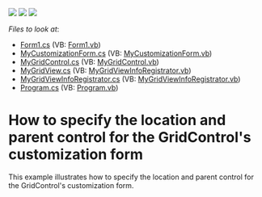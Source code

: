 <!-- default badges list -->
![](https://img.shields.io/endpoint?url=https://codecentral.devexpress.com/api/v1/VersionRange/128632002/11.1.7%2B)
[![](https://img.shields.io/badge/Open_in_DevExpress_Support_Center-FF7200?style=flat-square&logo=DevExpress&logoColor=white)](https://supportcenter.devexpress.com/ticket/details/E3472)
[![](https://img.shields.io/badge/📖_How_to_use_DevExpress_Examples-e9f6fc?style=flat-square)](https://docs.devexpress.com/GeneralInformation/403183)
<!-- default badges end -->
<!-- default file list -->
*Files to look at*:

* [Form1.cs](./CS/MyGridControl/Form1.cs) (VB: [Form1.vb](./VB/MyGridControl/Form1.vb))
* [MyCustomizationForm.cs](./CS/MyGridControl/MyCustomizationForm.cs) (VB: [MyCustomizationForm.vb](./VB/MyGridControl/MyCustomizationForm.vb))
* [MyGridControl.cs](./CS/MyGridControl/MyGridControl.cs) (VB: [MyGridControl.vb](./VB/MyGridControl/MyGridControl.vb))
* [MyGridView.cs](./CS/MyGridControl/MyGridView.cs) (VB: [MyGridViewInfoRegistrator.vb](./VB/MyGridControl/MyGridViewInfoRegistrator.vb))
* [MyGridViewInfoRegistrator.cs](./CS/MyGridControl/MyGridViewInfoRegistrator.cs) (VB: [MyGridViewInfoRegistrator.vb](./VB/MyGridControl/MyGridViewInfoRegistrator.vb))
* [Program.cs](./CS/MyGridControl/Program.cs) (VB: [Program.vb](./VB/MyGridControl/Program.vb))
<!-- default file list end -->
# How to specify the location and parent control for the GridControl's customization form


<p>This example illustrates how to specify the location and parent control for the GridControl's customization form.</p>

<br/>


